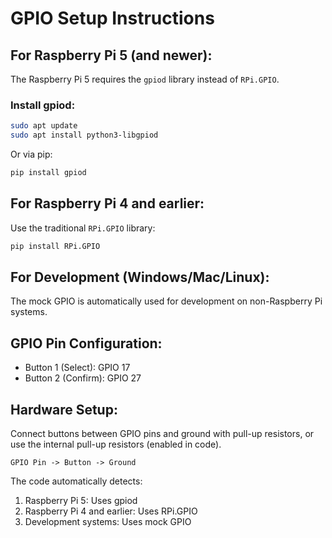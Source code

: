 # GPIO Setup Instructions

## For Raspberry Pi 5 (and newer):
The Raspberry Pi 5 requires the `gpiod` library instead of `RPi.GPIO`.

### Install gpiod:
```bash
sudo apt update
sudo apt install python3-libgpiod
```

Or via pip:
```bash
pip install gpiod
```

## For Raspberry Pi 4 and earlier:
Use the traditional `RPi.GPIO` library:
```bash
pip install RPi.GPIO
```

## For Development (Windows/Mac/Linux):
The mock GPIO is automatically used for development on non-Raspberry Pi systems.

## GPIO Pin Configuration:
- Button 1 (Select): GPIO 17
- Button 2 (Confirm): GPIO 27

## Hardware Setup:
Connect buttons between GPIO pins and ground with pull-up resistors, or use the internal pull-up resistors (enabled in code).

```
GPIO Pin -> Button -> Ground
```

The code automatically detects:
1. Raspberry Pi 5: Uses gpiod
2. Raspberry Pi 4 and earlier: Uses RPi.GPIO
3. Development systems: Uses mock GPIO
